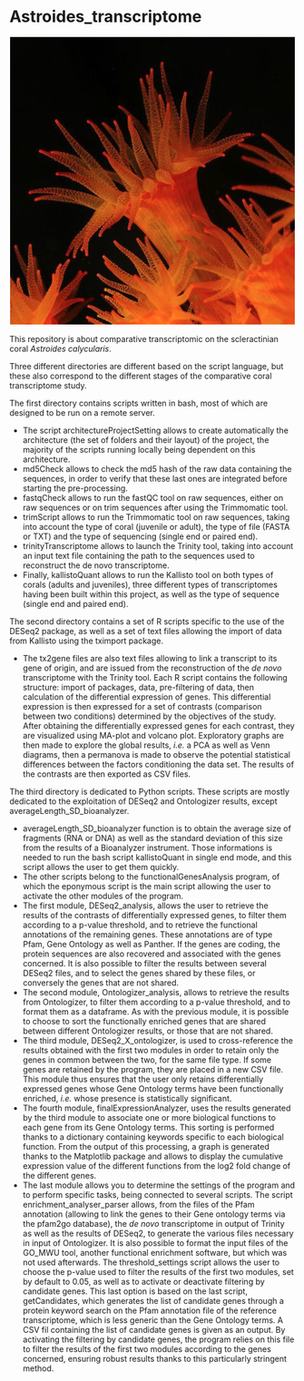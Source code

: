 # Astroides_transcriptome

<p align="center">
  <img src="https://github.com/MarcMeynadier/Astroides_transcriptome/blob/master/pictures/astroides.png?raw=true" alt="Astroides calycularis"/>
</p>
  
This repository is about comparative transcriptomic on the scleractinian coral *Astroides calycularis*.

Three different directories are different based on the script language, but these also correspond to the different stages of the comparative coral transcriptome study.

The first directory contains scripts written in bash, most of which are designed to be run on a remote server. 
* The script architectureProjectSetting allows to create automatically the architecture (the set of folders and their layout) of the project, the majority of the scripts running locally being dependent on this architecture. 
* md5Check allows to check the md5 hash of the raw data containing the sequences, in order to verify that these last ones are integrated before starting the pre-processing. 
* fastqCheck allows to run the fastQC tool on raw sequences, either on raw sequences or on trim sequences after using the Trimmomatic tool. 
* trimScript allows to run the Trimmomatic tool on raw sequences, taking into account the type of coral (juvenile or adult), the type of file (FASTA or TXT) and the type of sequencing (single end or paired end). 
* trinityTranscriptome allows to launch the Trinity tool, taking into account an input text file containing the path to the sequences used to reconstruct the de novo transcriptome. 
* Finally, kallistoQuant allows to run the Kallisto tool on both types of corals (adults and juveniles), three different types of transcriptomes having been built within this project, as well as the type of sequence (single end and paired end).

The second directory contains a set of R scripts specific to the use of the DESeq2 package, as well as a set of text files allowing the import of data from Kallisto using the tximport package. 
* The tx2gene files are also text files allowing to link a transcript to its gene of origin, and are issued from the reconstruction of the *de novo* transcriptome with the Trinity tool. Each R script contains the following structure: import of packages, data, pre-filtering of data, then calculation of the differential expression of genes. This differential expression is then expressed for a set of contrasts (comparison between two conditions) determined by the objectives of the study. After obtaining the differentially expressed genes for each contrast, they are visualized using MA-plot and volcano plot. Exploratory graphs are then made to explore the global results, *i.e.* a PCA as well as Venn diagrams, then a permanova is made to observe the potential statistical differences between the factors conditioning the data set. The results of the contrasts are then exported as CSV files.

The third directory is dedicated to Python scripts. These scripts are mostly dedicated to the exploitation of DESeq2 and Ontologizer results, except averageLength_SD_bioanalyzer. 
* averageLength_SD_bioanalyzer function is to obtain the average size of fragments (RNA or DNA) as well as the standard deviation of this size from the results of a Bioanalyzer instrument. Those informations is needed to run the bash script kallistoQuant in single end mode, and this script allows the user to get them quickly. 
* The other scripts belong to the functionalGenesAnalysis program, of which the eponymous script is the main script allowing the user to activate the other modules of the program. 
* The first module, DESeq2_analysis, allows the user to retrieve the results of the contrasts of differentially expressed genes, to filter them according to a p-value threshold, and to retrieve the functional annotations of the remaining genes. These annotations are of type Pfam, Gene Ontology as well as Panther. If the genes are coding, the protein sequences are also recovered and associated with the genes concerned. It is also possible to filter the results between several DESeq2 files, and to select the genes shared by these files, or conversely the genes that are not shared.
* The second module, Ontologizer_analysis, allows to retrieve the results from Ontologizer, to filter them according to a p-value threshold, and to format them as a dataframe. As with the previous module, it is possible to choose to sort the functionally enriched genes that are shared between different Ontologizer results, or those that are not shared. 
* The third module, DESeq2_X_ontologizer, is used to cross-reference the results obtained with the first two modules in order to retain only the genes in common between the two, for the same file type. If some genes are retained by the program, they are placed in a new CSV file. This module thus ensures that the user only retains differentially expressed genes whose Gene Ontology terms have been functionally enriched, *i.e.* whose presence is statistically significant. 
* The fourth module, finalExpressionAnalyzer, uses the results generated by the third module to associate one or more biological functions to each gene from its Gene Ontology terms. This sorting is performed thanks to a dictionary containing keywords specific to each biological function. From the output of this processing, a graph is generated thanks to the Matplotlib package and allows to display the cumulative expression value of the different functions from the log2 fold change of the different genes.
* The last module allows you to determine the settings of the program and to perform specific tasks, being connected to several scripts. The script enrichment_analyser_parser allows, from the files of the Pfam annotation (allowing to link the genes to their Gene ontology terms via the pfam2go database), the *de novo* transcriptome in output of Trinity as well as the results of DESeq2, to generate the various files necessary in input of Ontologizer. It is also possible to format the input files of the GO_MWU tool, another functional enrichment software, but which was not used afterwards. The threshold_settings script allows the user to choose the p-value used to filter the results of the first two modules, set by default to 0.05, as well as to activate or deactivate filtering by candidate genes. This last option is based on the last script, getCandidates, which generates the list of candidate genes through a protein keyword search on the Pfam annotation file of the reference transcriptome, which is less generic than the Gene Ontology terms. A CSV fil containing the list of candidate genes is given as an output. By activating the filtering by candidate genes, the program relies on this file to filter the results of the first two modules according to the genes concerned, ensuring robust results thanks to this particularly stringent method. 



